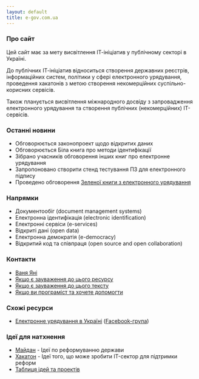 ```yaml
---
layout: default
title: e-gov.com.ua
---
```


### Про сайт

Цей сайт має за мету висвітлення ІТ-ініціатив у публічному секторі в Україні.

До публічних ІТ-ініціатив відноситься створення державних реєстрів, інформаційних систем, політики у сфері електронного урядування, проведення хакатонів з метою створення некомерційних суспільно-корисних сервісів.

Також планується висвітлення міжнародного досвіду з запровадження електронного урядування та створення публічних (некомерційних) ІТ-сервісів.

### Останні новини

* Обговорюється законопроект щодо відкритих даних
* Обговорюється Біла книга про методи ідентифікації
* Зібрано учасників обговорення інших книг про електронне урядування
* Запропоновано створити стенд тестування ПЗ для електронного підпису
* Проведено обговорення [Зеленої книги з електронного урядування](http://e-gov.com.ua/green-book)

### Напрямки

* Документообіг (document management systems)
* Електронна ідентифікація (electronic identification)
* Електронні сервіси (e-services)
* Відкриті дані (open data)
* Електронна демократія (e-democracy)
* Відкритий код та співпраця (open source and open collaboration)

### Контакти

 * [Ваня Яні](https://www.facebook.com/vanuan)
 * [Якщо є зауваження до цього ресурсу](https://github.com/Maidan-hackaton/maidan-hackaton.github.io/issues)
 * [Якщо є зауваження до цього тексту](https://github.com/Maidan-hackaton/maidan-hackaton.github.io/edit/master/index.md)
 * [Якщо ви програміст та хочете допомогти](https://github.com/Maidan-hackaton)

### Схожі ресурси

 * [Електронне урядування в Україні](https://egovua.wordpress.com/) ([Facebook-група](https://www.facebook.com/groups/egov.ua))

### Ідеї для натхнення

* [Майдан](http://euromaidan.uservoice.com) - Ідеї по реформуванню держави
* [Хакатон](https://maidan-hackaton.uservoice.com) - Ідеї того, що може зробити IT-сектор для підтримки реформ
* [Таблиця ідей та проектів](http://goo.gl/0L9zwJ)

